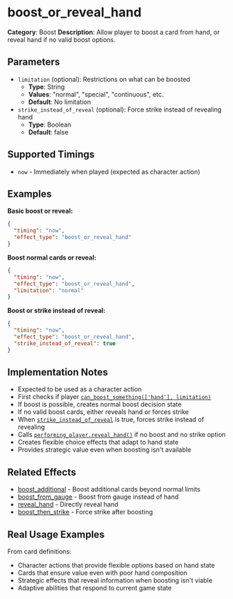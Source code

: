 # boost_or_reveal_hand

**Category**: Boost
**Description**: Allow player to boost a card from hand, or reveal hand if no valid boost options.

## Parameters

- `limitation` (optional): Restrictions on what can be boosted
  - **Type**: String
  - **Values**: "normal", "special", "continuous", etc.
  - **Default**: No limitation
- `strike_instead_of_reveal` (optional): Force strike instead of revealing hand
  - **Type**: Boolean
  - **Default**: false

## Supported Timings

- `now` - Immediately when played (expected as character action)

## Examples

**Basic boost or reveal:**
```json
{
  "timing": "now",
  "effect_type": "boost_or_reveal_hand"
}
```

**Boost normal cards or reveal:**
```json
{
  "timing": "now",
  "effect_type": "boost_or_reveal_hand",
  "limitation": "normal"
}
```

**Boost or strike instead of reveal:**
```json
{
  "timing": "now",
  "effect_type": "boost_or_reveal_hand",
  "strike_instead_of_reveal": true
}
```

## Implementation Notes

- Expected to be used as a character action
- First checks if player [`can_boost_something(['hand'], limitation)`](../../scenes/core/local_game.gd:2056)
- If boost is possible, creates normal boost decision state
- If no valid boost cards, either reveals hand or forces strike
- When [`strike_instead_of_reveal`](../../scenes/core/local_game.gd:2065) is true, forces strike instead of revealing
- Calls [`performing_player.reveal_hand()`](../../scenes/core/local_game.gd:2082) if no boost and no strike option
- Creates flexible choice effects that adapt to hand state
- Provides strategic value even when boosting isn't available

## Related Effects

- [boost_additional](boost_additional.md) - Boost additional cards beyond normal limits
- [boost_from_gauge](boost_from_gauge.md) - Boost from gauge instead of hand
- [reveal_hand](../cards/reveal_hand.md) - Directly reveal hand
- [boost_then_strike](boost_then_strike.md) - Force strike after boosting

## Real Usage Examples

From card definitions:
- Character actions that provide flexible options based on hand state
- Cards that ensure value even with poor hand composition
- Strategic effects that reveal information when boosting isn't viable
- Adaptive abilities that respond to current game state